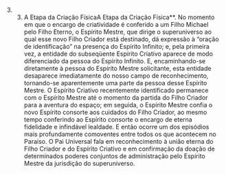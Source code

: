 ﻿3. 3. A Etapa da Criação FísicaA Etapa da Criação Física**. No momento em que o encargo de criatividade é conferido a um Filho Michael pelo Filho Eterno, o Espírito Mestre, que dirige o superuniverso ao qual esse novo Filho Criador está destinado, dá expressão à “oração de identificação” na presença do Espírito Infinito; e, pela primeira vez, a entidade do subseqüente Espírito Criativo aparece de modo diferenciado da pessoa do Espírito Infinito. E, encaminhando-se diretamente à pessoa do Espírito Mestre solicitante, esta entidade desaparece imediatamente do nosso campo de reconhecimento, tornando-se aparentemente uma parte da pessoa desse Espírito Mestre. O Espírito Criativo recentemente identificado permanece com o Espírito Mestre até o momento da partida do Filho Criador para a aventura do espaço; em seguida, o Espírito Mestre confia o novo Espírito consorte aos cuidados do Filho Criador, ao mesmo tempo conferindo ao Espírito consorte o encargo de eterna fidelidade e infindável lealdade. E então ocorre um dos episódios mais profundamente comoventes entre todos os que acontecem no Paraíso. O Pai Universal fala em reconhecimento à união eterna do Filho Criador e do Espírito Criativo e em confirmação da doação de determinados poderes conjuntos de administração pelo Espírito Mestre da jurisdição do superuniverso.